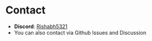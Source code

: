 # Contact

- **Discord**: [Rishabh5321](https://discord.gg/S3VzxZuQ)
- You can also contact via Github Issues and Discussion

